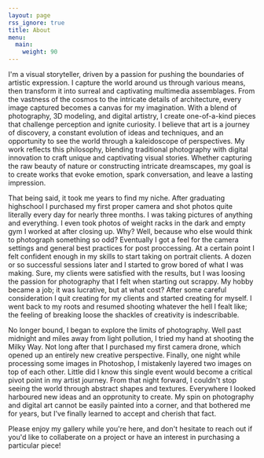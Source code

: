 ```yaml
---
layout: page
rss_ignore: true
title: About
menu:
  main:
    weight: 90
---
```


I'm a visual storyteller, driven by a passion for pushing the boundaries of artistic expression. I capture the world around us through various means, then transform it into surreal and captivating multimedia assemblages. From the vastness of the cosmos to the intricate details of architecture, every image captured becomes a canvas for my imagination. With a blend of photography, 3D modeling, and digital artistry, I create one-of-a-kind pieces that challenge perception and ignite curiosity. I believe that art is a journey of discovery, a constant evolution of ideas and techniques, and an opportunity to see the world through a kaleidoscope of perspectives. My work reflects this philosophy, blending traditional photography with digital innovation to craft unique and captivating visual stories. Whether capturing the raw beauty of nature or constructing intricate dreamscapes, my goal is to create works that evoke emotion, spark conversation, and leave a lasting impression.

That being said, it took me years to find my niche. After graduating highschool I purchased my first proper camera and shot photos quite literally every day for nearly three months. I was taking pictures of anything and everything. I even took photos of weight racks in the dark and empty gym I worked at after closing up. Why? Well, because who else would think to photograph something so odd? Eventually I got a feel for the camera settings and general best practices for post proccessing. At a certain point I felt confident enough in my skills to start taking on portrait clients. A dozen or so successful sessions later and I started to grow bored of what I was making. Sure, my clients were satisfied with the results, but I was loosing the passion for photography that I felt when starting out scrappy. My hobby became a job; it was lucrative, but at what cost? After some careful consideration I quit creating for my clients and started creating for myself. I went back to my roots and resumed shooting whatever the hell I fealt like; the feeling of breaking loose the shackles of creativity is indescribable.

No longer bound, I began to explore the limits of photography. Well past midnight and miles away from light pollution, I tried my hand at shooting the Milky Way. Not long after that I purchased my first camera drone, which opened up an entirely new creative perspective. Finally, one night while processing some images in Photoshop, I mistakenly layered two images on top of each other. Little did I know this single event would become a critical pivot point in my artist journey. From that night forward, I couldn't stop seeing the world through abstract shapes and textures. Everywhere I looked harboured new ideas and an opprotunity to create. My spin on photography and digital art cannot be easily painted into a corner, and that bothered me for years, but I've finally learned to accept and cherish that fact.

Please enjoy my gallery while you're here, and don't hesitate to reach out if you'd like to collaberate on a project or have an interest in purchasing a particular piece!